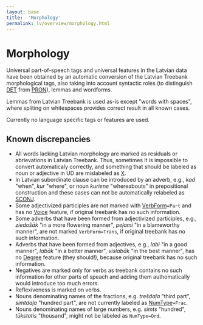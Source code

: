 ```yaml
---
layout: base
title:  'Morphology'
permalink: lv/overview/morphology.html
---
```


# Morphology

Universal part-of-speech tags and universal features in the Latvian data have been obtained by an automatic conversion of the Latvian Treebank morphological tags, also taking into account syntactic roles (to distinguish [DET]() from [PRON]()), lemmas and wordforms.

Lemmas from Latvian Treebank is used as-is except "words with spaces", where spliting on whitespaces provides correct result in all known cases.

Currently no language specific tags or features are used.

## Known discrepancies

* All words lacking Latvian morphology are marked as residuals or abrievations in Latvian Treebank. Thus, sometimes it is impossible to convert automaticaly correctly, and something that should be labeled as noun or adjective in UD are mislabeled as [X]().
* In Latvian subordinate clause can be introduced by an adverb, e.g., _kad_ "when", _kur_ "where", or noun _kuriene_ "whereabouts" in prepositional construction and these cases can not be automatically relabeled as [SCONJ]().
* Some adjectivized participles are not marked with [VerbForm]()`=Part` and has no [Voice]() feature, if original treebank has no such information.
* Some adverbs that have been formed from adjectivized participles, e.g., _ziedošāk_ "in a more flowering manner", _peļami_ "in a blameworthy manner", are not marked `VerbForm=Trans`, if original treebank has no such information.
* Adverbs that have been formed from adjectives, e.g., _labi_ "in a good manner", _labāk_ "in a better manner", _vislabāk_ "in the best manner", has no [Degree]() feature (they should!), because original treebank has no such information.
* Negatives are marked only for verbs as treebank contains no such information for other parts of speach and adding them authomatically would introduce too much errors.
* Reflexiveness is marked on verbs.
* Nouns denominating names of the fractions, e.g. _trešdaļa_ "third part", _simtdaļa_ "hundred part", are not currently labeled as [NumType]()`=Frac`.
* Nouns denominating names of large numbers, e.g. _simts_ "hundred", _tūkstotis_ "thousand", might not be labeled as `NumType=Ord`.
